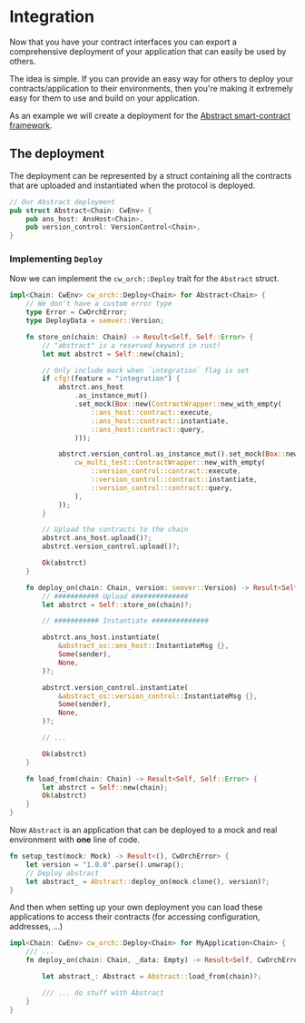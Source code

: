 # Integration

Now that you have your contract interfaces you can export a comprehensive deployment of your application that can easily be used by others.  

The idea is simple. If you can provide an easy way for others to deploy your contracts/application to their environments, then you're making it extremely easy for them to use and build on your application.  

As an example we will create a deployment for the [Abstract smart-contract framework](https://abstract.money/).

## The deployment

The deployment can be represented by a struct containing all the contracts that are uploaded and instantiated when the protocol is deployed.

```rust
// Our Abstract deployment
pub struct Abstract<Chain: CwEnv> {
    pub ans_host: AnsHost<Chain>,
    pub version_control: VersionControl<Chain>,
}
```

### Implementing `Deploy`

Now we can implement the `cw_orch::Deploy` trait for the `Abstract` struct.

```rust
impl<Chain: CwEnv> cw_orch::Deploy<Chain> for Abstract<Chain> {
    // We don't have a custom error type
    type Error = CwOrchError;
    type DeployData = semver::Version;

    fn store_on(chain: Chain) -> Result<Self, Self::Error> {
        // "abstract" is a reserved keyword in rust!
        let mut abstrct = Self::new(chain);

        // Only include mock when `integration` flag is set
        if cfg!(feature = "integration") {
            abstrct.ans_host
                .as_instance_mut()
                .set_mock(Box::new(ContractWrapper::new_with_empty(
                    ::ans_host::contract::execute,
                    ::ans_host::contract::instantiate,
                    ::ans_host::contract::query,
                )));

            abstrct.version_control.as_instance_mut().set_mock(Box::new(
                cw_multi_test::ContractWrapper::new_with_empty(
                    ::version_control::contract::execute,
                    ::version_control::contract::instantiate,
                    ::version_control::contract::query,
                ),
            ));
        }

        // Upload the contracts to the chain
        abstrct.ans_host.upload()?;
        abstrct.version_control.upload()?;

        Ok(abstrct)
    }

    fn deploy_on(chain: Chain, version: semver::Version) -> Result<Self, CwOrchError> {        
        // ########### Upload ##############
        let abstrct = Self::store_on(chain)?;

        // ########### Instantiate ##############

        abstrct.ans_host.instantiate(
            &abstract_os::ans_host::InstantiateMsg {},
            Some(sender),
            None,
        )?;

        abstrct.version_control.instantiate(
            &abstract_os::version_control::InstantiateMsg {},
            Some(sender),
            None,
        )?;

        // ... 

        Ok(abstrct)
    }

    fn load_from(chain: Chain) -> Result<Self, Self::Error> {
        let abstrct = Self::new(chain);
        Ok(abstrct)
    }
}
```

Now `Abstract` is an application that can be deployed to a mock and real environment with **one** line of code.

```rust
fn setup_test(mock: Mock) -> Result<(), CwOrchError> {
    let version = "1.0.0".parse().unwrap();
    // Deploy abstract
    let abstract_ = Abstract::deploy_on(mock.clone(), version)?;
}
```

And then when setting up your own deployment you can load these applications to access their contracts (for accessing configuration, addresses, ...)

```rust
impl<Chain: CwEnv> cw_orch::Deploy<Chain> for MyApplication<Chain> {
    /// ...
    fn deploy_on(chain: Chain, _data: Empty) -> Result<Self, CwOrchError> {

        let abstract_: Abstract = Abstract::load_from(chain)?;

        /// ... do stuff with Abstract
    }
}
```
